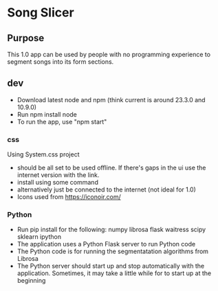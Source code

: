 # Song Slicer

## Purpose
This 1.0 app can be used by people with no programming experience to segment songs into its form sections. 

## dev
- Download latest node and npm (think current is around 23.3.0 and 10.9.0)
- Run npm install node
- To run the app, use "npm start"

### css
Using System.css project
- should be all set to be used offline. If there's gaps in the ui use the internet version with the link.
- install using some command
- alternatively just be connected to the internet (not ideal for 1.0)
- Icons used from https://iconoir.com/

### Python
- Run pip install for the following: numpy librosa flask waitress scipy sklearn ipython
- The application uses a Python Flask server to run Python code
- The Python code is for running the segmentatation algorithms from Librosa
- The Python server should start up and stop automatically with the application. Sometimes, it may take a little while for to start up at the beginning
